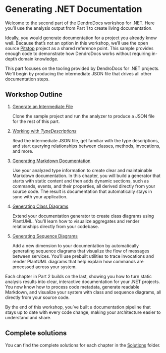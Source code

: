 # Generating .NET Documentation

Welcome to the second part of the DendroDocs workshop for .NET.
Here you’ll use the analysis output from Part 1 to create living documentation.

Ideally, you would generate documentation for a project you already know well.
Because that’s not an option in this workshop, we’ll use the open source [Pitstop](https://github.com/EdwinVW/pitstop) project as a shared reference point.
This sample provides enough code to demonstrate how DendroDocs works without requiring in-depth domain knowledge.

This part focuses on the tooling provided by DendroDocs for .NET projects.
We’ll begin by producing the intermediate JSON file that drives all other documentation steps.

## Workshop Outline

1. [Generate an Intermediate File](01-generate-intermediate-file.md)

   Clone the sample project and run the analyzer to produce a JSON file for the rest of this part.


2. [Working with _TypeDescriptions_](02-work-with-types.md)

   Read the intermediate JSON file, get familiar with the type descriptions, and start querying relationships between classes, methods, invocations, and more.

3. [Generating Markdown Documentation](03-generate-markdown.md)

   Use your analyzed type information to create clear and maintainable Markdown documentation.
   In this chapter, you will build a generator that starts with static content and then adds dynamic sections, such as commands, events, and their properties, all derived directly from your source code.
   The result is documentation that automatically stays in sync with your application.

4. [Generating Class Diagrams](04-generating-class-diagrams.md)

   Extend your documentation generator to create class diagrams using PlantUML.
   You’ll learn how to visualize aggregates and render relationships directly from your codebase.

5. [Generating Sequence Diagrams](05-generating-sequence-diagrams.md)

   Add a new dimension to your documentation by automatically generating sequence diagrams that visualize the flow of messages between services.
   You’ll use prebuilt utilities to trace invocations and render PlantUML diagrams that help explain how commands are processed across your system.

Each chapter in Part 2 builds on the last, showing you how to turn static analysis results into clear, interactive documentation for your .NET projects.  
You now know how to process code metadata, generate readable Markdown, and visualize your system with class and sequence diagrams, all directly from your source code.

By the end of this workshop, you’ve built a documentation pipeline that stays up to date with every code change, making your architecture easier to understand and share.

## Complete solutions

You can find the complete solutions for each chapter in the [Solutions](solutions) folder.


